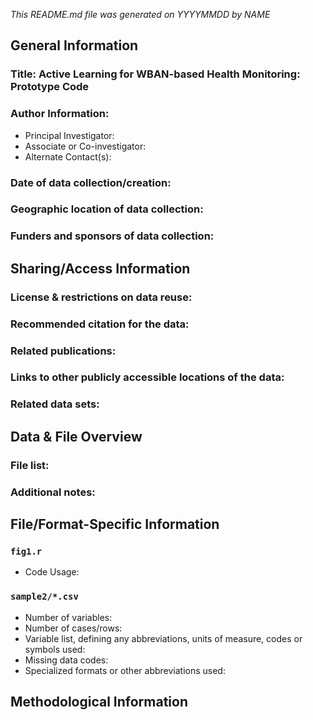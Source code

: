 *This README.md file was generated on YYYYMMDD by NAME*
<!-- remove all comments (like this) before final save  -->

General Information
------------------

### Title: Active Learning for WBAN-based Health Monitoring: Prototype Code

### Author Information:

- Principal Investigator:
- Associate or Co-investigator:
- Alternate Contact(s):

### Date of data collection/creation:
<!-- (single date, range, approximate date. Suggested format YYYYMMDD -->

### Geographic location of data collection:
<!--City, State, County, Country and/or GPS Coordinates or bounding boxes--> 

### Funders and sponsors of data collection:



Sharing/Access Information
--------------------------

### License & restrictions on data reuse:
<!-- Creative Commons Attribution 4.0 International (CC BY 4.0)  -->

### Recommended citation for the data:
<!-- suggested: Creator (PublicationYear). Title. Publisher. Identifier -->

### Related publications:
<!-- Citation for and links to publications that cite or use the data -->

### Links to other publicly accessible locations of the data:
<!-- for example, GitHub repo -->

### Related data sets: 


Data & File Overview
--------------------

### File list:
<!-- list files with brief descriptions -->

### Additional notes:

<!-- 
Relationship between files, if important for context:
Additional related data collected that was not included in the current data package:
If data was derived from another source, list source:
If there are there multiple versions of the dataset, list the file updated, when and why update was made:
Software- or instrument-specific information needed to interpret the data, including software and hardware version numbers:
-->

File/Format-Specific Information
--------------------------------
<!--Create sections for each datafile or set, as appropriate-->

### `fig1.r`
- Code Usage: 

### `sample2/*.csv`
- Number of variables:
- Number of cases/rows: 
- Variable list, defining any abbreviations, units of measure, codes or symbols used:
- Missing data codes:
- Specialized formats or other abbreviations used:


Methodological Information
--------------------------

<!-- 
Description of methods used for collection/generation of data: <Include links or references to publications or other documentation containing experimental design or protocols used in data collection>
Methods for processing the data: <describe how the submitted data were generated from the raw or collected data>
Standards and calibration information, if appropriate:
Environmental/experimental conditions:
Describe any quality-assurance procedures performed on the data:
People involved with sample collection, processing, analysis and/or submission: 
-->


